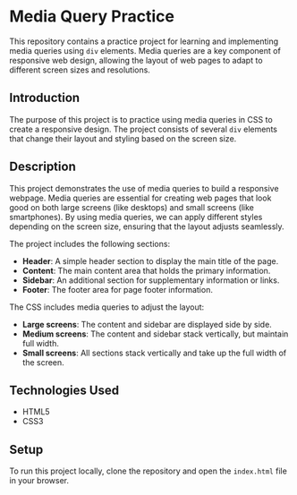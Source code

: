 # Media Query Practice

This repository contains a practice project for learning and implementing media queries using `div` elements. Media queries are a key component of responsive web design, allowing the layout of web pages to adapt to different screen sizes and resolutions.


## Introduction

The purpose of this project is to practice using media queries in CSS to create a responsive design. The project consists of several `div` elements that change their layout and styling based on the screen size.

## Description

This project demonstrates the use of media queries to build a responsive webpage. Media queries are essential for creating web pages that look good on both large screens (like desktops) and small screens (like smartphones). By using media queries, we can apply different styles depending on the screen size, ensuring that the layout adjusts seamlessly.

The project includes the following sections:
- **Header**: A simple header section to display the main title of the page.
- **Content**: The main content area that holds the primary information.
- **Sidebar**: An additional section for supplementary information or links.
- **Footer**: The footer area for page footer information.

The CSS includes media queries to adjust the layout:
- **Large screens**: The content and sidebar are displayed side by side.
- **Medium screens**: The content and sidebar stack vertically, but maintain full width.
- **Small screens**: All sections stack vertically and take up the full width of the screen.

## Technologies Used

- HTML5
- CSS3

## Setup

To run this project locally, clone the repository and open the `index.html` file in your browser.



